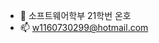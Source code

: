 - 👋 소프트웨어학부 21학번 온호
- 📫 w1160730299@hotmail.com
<!---
1160730299/1160730299 is a ✨ special ✨ repository because its `README.md` (this file) appears on your GitHub profile.
You can click the Preview link to take a look at your changes.
--->
